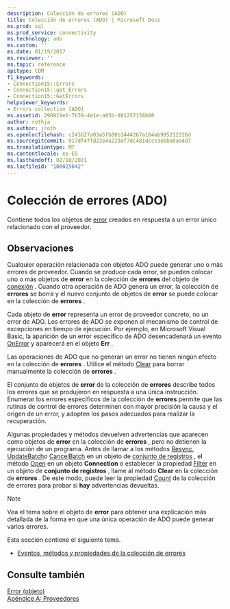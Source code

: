 ```yaml
---
description: Colección de errores (ADO)
title: Colección de errores (ADO) | Microsoft Docs
ms.prod: sql
ms.prod_service: connectivity
ms.technology: ado
ms.custom: ''
ms.date: 01/19/2017
ms.reviewer: ''
ms.topic: reference
apitype: COM
f1_keywords:
- Connection15::Errors
- Connection15::get_Errors
- Connection15::GetErrors
helpviewer_keywords:
- Errors collection [ADO]
ms.assetid: 290819e1-7b39-4e1e-a93b-801257138b00
author: rothja
ms.author: jroth
ms.openlocfilehash: c243b27a03a5fb80b3444267a184ab995212226d
ms.sourcegitcommit: 917df4ffd22e4a229af7dc481dcce3ebba0aa4d7
ms.translationtype: MT
ms.contentlocale: es-ES
ms.lasthandoff: 02/10/2021
ms.locfileid: "100025042"
---
```

# <a name="errors-collection-ado"></a>Colección de errores (ADO)
Contiene todos los objetos de [error](../../../ado/reference/ado-api/error-object.md) creados en respuesta a un error único relacionado con el proveedor.  
  
## <a name="remarks"></a>Observaciones  
 Cualquier operación relacionada con objetos ADO puede generar uno o más errores de proveedor. Cuando se produce cada error, se pueden colocar uno o más objetos de **error** en la colección de **errores** del objeto de [conexión](../../../ado/reference/ado-api/connection-object-ado.md) . Cuando otra operación de ADO genera un error, la colección de **errores** se borra y el nuevo conjunto de objetos de **error** se puede colocar en la colección de **errores** .  
  
 Cada objeto de **error** representa un error de proveedor concreto, no un error de ADO. Los errores de ADO se exponen al mecanismo de control de excepciones en tiempo de ejecución. Por ejemplo, en Microsoft Visual Basic, la aparición de un error específico de ADO desencadenará un evento [OnError](../../../ado/reference/rds-api/onerror-event-rds.md) y aparecerá en el objeto **Err** .  
  
 Las operaciones de ADO que no generan un error no tienen ningún efecto en la colección de **errores** . Utilice el método [Clear](../../../ado/reference/ado-api/clear-method-ado.md) para borrar manualmente la colección de **errores** .  
  
 El conjunto de objetos de **error** de la colección de **errores** describe todos los errores que se produjeron en respuesta a una única instrucción. Enumerar los errores específicos de la colección de **errores** permite que las rutinas de control de errores determinen con mayor precisión la causa y el origen de un error, y adopten los pasos adecuados para realizar la recuperación.  
  
 Algunas propiedades y métodos devuelven advertencias que aparecen como objetos de **error** en la colección de **errores** , pero no detienen la ejecución de un programa. Antes de llamar a los métodos [Resync](../../../ado/reference/ado-api/resync-method.md), [UpdateBatch](../../../ado/reference/ado-api/updatebatch-method.md)o [CancelBatch](../../../ado/reference/ado-api/cancelbatch-method-ado.md) en un objeto de [conjunto de registros](../../../ado/reference/ado-api/recordset-object-ado.md) , el método [Open](../../../ado/reference/ado-api/open-method-ado-connection.md) en un objeto **Connection** o establecer la propiedad [Filter](../../../ado/reference/ado-api/filter-property.md) en un objeto de **conjunto de registros** , llame al método **Clear** en la colección de **errores** . De este modo, puede leer la propiedad [Count](../../../ado/reference/ado-api/count-property-ado.md) de la colección de errores para probar si **hay** advertencias devueltas.  
  
> [!NOTE]
>  Vea el tema sobre el objeto de **error** para obtener una explicación más detallada de la forma en que una única operación de ADO puede generar varios errores.  
  
 Esta sección contiene el siguiente tema.  
  
-   [Eventos, métodos y propiedades de la colección de errores](../../../ado/reference/ado-api/errors-collection-properties-methods-and-events.md)  
  
## <a name="see-also"></a>Consulte también  
 [Error (objeto)](../../../ado/reference/ado-api/error-object.md)   
 [Apéndice A: Proveedores](../../../ado/guide/appendixes/appendix-a-providers.md)
